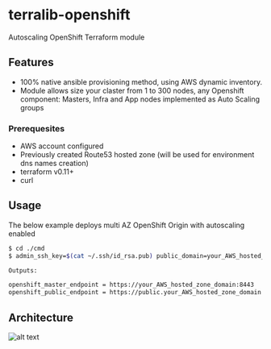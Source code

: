 # terralib-openshift 

Autoscaling OpenShift Terraform module

## Features
* 100% native ansible provisioning method, using AWS dynamic inventory.
* Module allows size your claster from 1 to 300 nodes, any Openshift component: Masters, Infra and App nodes implemented as Auto Scaling groups

### Prerequesites
* AWS account configured
* Previously created Route53 hosted zone (will be used for environment dns names creation)
* terraform v0.11+
* curl

## Usage

The below example deploys multi AZ OpenShift Origin with autoscaling enabled

```bash
$ cd ./cmd
$ admin_ssh_key=$(cat ~/.ssh/id_rsa.pub) public_domain=your_AWS_hosted_zone_domain make -e

Outputs:

openshift_master_endpoint = https://your_AWS_hosted_zone_domain:8443
openshift_public_endpoint = https://public.your_AWS_hosted_zone_domain
```

## Architecture

 ![alt text](https://blog.openshift.com/wp-content/uploads/refarch-ocp-on-aws-v3.png "Origin")


